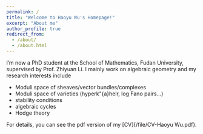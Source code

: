 ```yaml
---
permalink: /
title: "Welcome to Haoyu Wu's Homepage!"
excerpt: "About me"
author_profile: true
redirect_from: 
  - /about/
  - /about.html
---
```


I’m now a PhD student at the School of Mathematics, Fudan University, supervised by Prof. Zhiyuan Li. I mainly work on algebraic geometry and my research interests include

- Moduli space of sheaves/vector bundles/complexes
- Moduli space of varieties (hyperk\"{a}helr, log Fano pairs...)
- stability conditions
- algebraic cycles
- Hodge theory
  
For details, you can see the pdf version of my [CV]{/file/CV-Haoyu Wu.pdf}.
